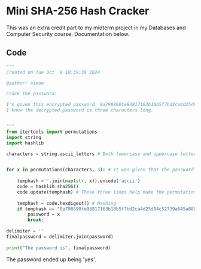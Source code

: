 # Mini SHA-256 Hash Cracker

This was an extra credit part to my midterm project in my Databases and Computer Security course. Documentation below.

## Code
```python
"""
Created on Tue Oct  8 10:39:39 2024

@author: simon

Crack the password:

I'm given this encrypted password: 8a798890fe93817163b10b5f7bd2ca4d25d84c52739a645a889c173eee7d9d3d
I know the decrypted password is three characters long.


"""
from itertools import permutations
import string
import hashlib

characters = string.ascii_letters # Both lowercase and uppercase letters


for x in permutations(characters, 3): # It was given that the password was 3 characters.
    
    temphash =''.join(map(str, x)).encode('ascii')
    code = hashlib.sha256()
    code.update(temphash) # These three lines help make the permutation readable
    
    temphash = code.hexdigest() # Hashing
    if temphash == "8a798890fe93817163b10b5f7bd2ca4d25d84c52739a645a889c173eee7d9d3d": # Checking 
        password = x
        break; 
        
delimiter = ''
finalpassword = delimiter.join(password)
        
print("The password is", finalpassword)
```

The password ended up being 'yes'.
